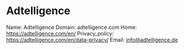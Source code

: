 
# Adtelligence

Name: Adtelligence
Domain: adtelligence.com
Home: https://adtelligence.com/en/
Privacy_policy: https://adtelligence.com/en/data-privacy/
Email: info@adtelligence.de
